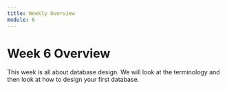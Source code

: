 ```yaml
---
title: Weekly Overview
module: 6
---
```


# Week 6 Overview <br />


This week is all about database design.  We will look at the terminology and then look at how to design your first database.